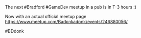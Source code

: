 The next #Bradford #GameDev meetup in a pub is in T-3 hours :)

Now with an actual official meetup page https://www.meetup.com/Badonkadonk/events/246880056/

#BDdonk 